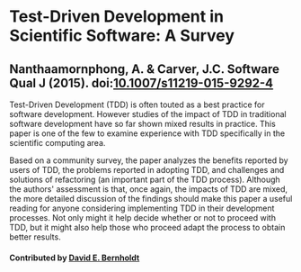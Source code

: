 # Test-Driven Development in Scientific Software: A Survey

## Nanthaamornphong, A. & Carver, J.C. Software Qual J (2015). doi:[10.1007/s11219-015-9292-4](http://dx.doi.org/10.1007/s11219-015-9292-4)

Test-Driven Development (TDD) is often touted as a best practice for software development.  However studies of the impact of TDD in traditional software development have so far shown mixed results in practice.  This paper is one of the few to examine experience with TDD specifically in the scientific computing area.  

Based on a community survey, the paper analyzes the benefits reported by users of TDD, the problems reported in adopting TDD, and challenges and solutions of refactoring (an important part of the TDD process).  Although the authors' assessment is that, once again, the impacts of TDD are mixed, the more detailed discussion of the findings should make this paper a useful reading for anyone considering implementing TDD in their development processes.  Not only might it help decide whether or not to proceed with TDD, but it might also help those who proceed adapt the process to obtain better results.

#### Contributed by [David E. Bernholdt](https://github.com/bernhold)

<!---
Publish: yes
Categories: reliability
Topics: testing, reliability, reproducibility
Tags: paper
Level: 2
Prerequisites: defaults
Aggregate: none
--->

